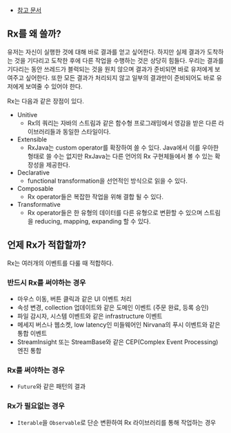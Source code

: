 - [참고 문서](https://github.com/Froussios/Intro-To-RxJava/blob/master/Part%201%20-%20Getting%20Started/1.%20Why%20Rx.md)

## Rx를 왜 쓸까?
유저는 자신이 실행한 것에 대해 바로 결과를 얻고 싶어한다. 
하지만 실제 결과가 도착하는 것을 기다리고 도착한 후에 다른 작업을 수행하는 것은 상당히 힘들다. 
우리는 결과를 기다리는 동안 쓰레드가 블럭되는 것을 원치 않으며 결과가 준비되면 바로 유저에게 보여주고 싶어한다.
또한 모든 결과가 처리되지 않고 일부의 결과만이 준비되어도 바로 유저에게 보여줄 수 있어야 한다.

Rx는 다음과 같은 장점이 있다.
- Unitive
  - Rx의 쿼리는 자바의 스트림과 같은 함수형 프로그래밍에서 영감을 받은 다른 라이브러리들과 동일한 스타일이다.
- Extensible
  - RxJava는 custom operator를 확장하여 쓸 수 있다. Java에서 이를 우아한 형태로 쓸 수는 없지만 RxJava는 다른 언어의 Rx 구현체들에서 볼 수 있는 확장성을 제공한다.
- Declarative
  - functional transformation을 선언적인 방식으로 읽을 수 있다.
- Composable
  - Rx operator들은 복잡한 작업을 위해 결합 될 수 있다.
- Transformative
  - Rx operator들은 한 유형의 데이터를 다른 유형으로 변환할 수 있으며 스트림을 reducing, mapping, expanding 할 수 있다.


## 언제 Rx가 적합할까?
Rx는 여러개의 이벤트를 다룰 때 적합하다.

### 반드시 Rx를 써야하는 경우
- 마우스 이동, 버튼 클릭과 같은 UI 이벤트 처리
- 속성 변경, collection 업데이트와 같은 도메인 이벤트 (주문 완료, 등록 승인)
- 파일 감시자, 시스템 이벤트와 같은 infrastructure 이벤트
- 메세지 버스나 웹소켓, low latency인 미들웨어인 Nirvana의 푸시 이벤트와 같은 통합 이벤트
- StreamInsight 또는 StreamBase와 같은 CEP(Complex Event Processing) 엔진 통합


### Rx를 써야하는 경우
- `Future`와 같은 패턴의 결과

### Rx가 필요없는 경우
- `Iterable`을 `Observable`로 단순 변환하여 Rx 라이브러리를 통해 작업하는 경우